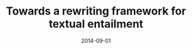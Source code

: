---
type: article
authors:
  - Vivek Nigam
  - Valeria de Paiva
title: "Towards a rewriting framework for textual entailment"
journal: "Pre-proceeding"
note: "Pre-proceedings of the 9th Workshop on Logical and Semantic Frameworks, with Applications LSFA, Brasilia, Brazil"
date: 2014-09-01
resource:
  type: pdf
  pdf-url: includes/pubs/2014-LSFA.pdf

---